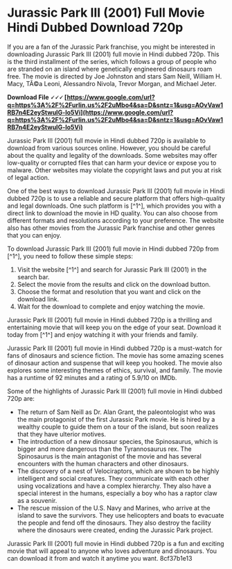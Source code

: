 
 
# Jurassic Park III (2001) Full Movie Hindi Dubbed Download 720p
 
If you are a fan of the Jurassic Park franchise, you might be interested in downloading Jurassic Park III (2001) full movie in Hindi dubbed 720p. This is the third installment of the series, which follows a group of people who are stranded on an island where genetically engineered dinosaurs roam free. The movie is directed by Joe Johnston and stars Sam Neill, William H. Macy, TÃ©a Leoni, Alessandro Nivola, Trevor Morgan, and Michael Jeter.
 
**Download File 🗸🗸🗸 [https://www.google.com/url?q=https%3A%2F%2Furlin.us%2F2uMbo4&sa=D&sntz=1&usg=AOvVaw1RB7n4E2eyStwulG-lo5Vi](https://www.google.com/url?q=https%3A%2F%2Furlin.us%2F2uMbo4&sa=D&sntz=1&usg=AOvVaw1RB7n4E2eyStwulG-lo5Vi)**


 
Jurassic Park III (2001) full movie in Hindi dubbed 720p is available to download from various sources online. However, you should be careful about the quality and legality of the downloads. Some websites may offer low-quality or corrupted files that can harm your device or expose you to malware. Other websites may violate the copyright laws and put you at risk of legal action.
 
One of the best ways to download Jurassic Park III (2001) full movie in Hindi dubbed 720p is to use a reliable and secure platform that offers high-quality and legal downloads. One such platform is [^1^], which provides you with a direct link to download the movie in HD quality. You can also choose from different formats and resolutions according to your preference. The website also has other movies from the Jurassic Park franchise and other genres that you can enjoy.
 
To download Jurassic Park III (2001) full movie in Hindi dubbed 720p from [^1^], you need to follow these simple steps:
 
1. Visit the website [^1^] and search for Jurassic Park III (2001) in the search bar.
2. Select the movie from the results and click on the download button.
3. Choose the format and resolution that you want and click on the download link.
4. Wait for the download to complete and enjoy watching the movie.

Jurassic Park III (2001) full movie in Hindi dubbed 720p is a thrilling and entertaining movie that will keep you on the edge of your seat. Download it today from [^1^] and enjoy watching it with your friends and family.

Jurassic Park III (2001) full movie in Hindi dubbed 720p is a must-watch for fans of dinosaurs and science fiction. The movie has some amazing scenes of dinosaur action and suspense that will keep you hooked. The movie also explores some interesting themes of ethics, survival, and family. The movie has a runtime of 92 minutes and a rating of 5.9/10 on IMDb.
 
Some of the highlights of Jurassic Park III (2001) full movie in Hindi dubbed 720p are:

- The return of Sam Neill as Dr. Alan Grant, the paleontologist who was the main protagonist of the first Jurassic Park movie. He is hired by a wealthy couple to guide them on a tour of the island, but soon realizes that they have ulterior motives.
- The introduction of a new dinosaur species, the Spinosaurus, which is bigger and more dangerous than the Tyrannosaurus rex. The Spinosaurus is the main antagonist of the movie and has several encounters with the human characters and other dinosaurs.
- The discovery of a nest of Velociraptors, which are shown to be highly intelligent and social creatures. They communicate with each other using vocalizations and have a complex hierarchy. They also have a special interest in the humans, especially a boy who has a raptor claw as a souvenir.
- The rescue mission of the U.S. Navy and Marines, who arrive at the island to save the survivors. They use helicopters and boats to evacuate the people and fend off the dinosaurs. They also destroy the facility where the dinosaurs were created, ending the Jurassic Park project.

Jurassic Park III (2001) full movie in Hindi dubbed 720p is a fun and exciting movie that will appeal to anyone who loves adventure and dinosaurs. You can download it from  and watch it anytime you want.
 8cf37b1e13
 
